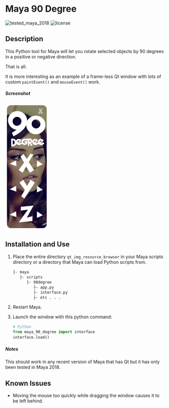 # Maya 90 Degree
![tested_maya_2018](https://img.shields.io/badge/maya-2018-128189.svg?style=flat)
![license](https://img.shields.io/badge/license-MIT-A31F34.svg?style=flat)

## Description

This Python tool for Maya will let you rotate selected objects by 90 degrees in a positive or negative direction.

That is all.

It is more interesting as an example of a frame-less Qt window with lots of custom `paintEvent()` and `mouseEvent()` work.

##### Screenshot
![Window Screenshot](.screenshots/capture_01.png)
## Installation and Use
1. Place the entire directory `qt_img_resource_browser` in your Maya scripts directory or a directory that Maya can load Python scripts from.
    
    ```
    ├- maya
       ├- scripts
          ├- 90degree
             ├- app.py
             ├- interface.py
             ├- etc . . .
    ```
    
2. Restart Maya.
3. Launch the window with this python command:

    ```python
    # Python
    from maya_90_degree import interface
    interface.load()
    ```
    
##### Notes

This should work in any recent version of Maya that has Qt but it has only been tested in Maya 2018.
## Known Issues

* Moving the mouse too quickly while dragging the window causes it to be left behind.